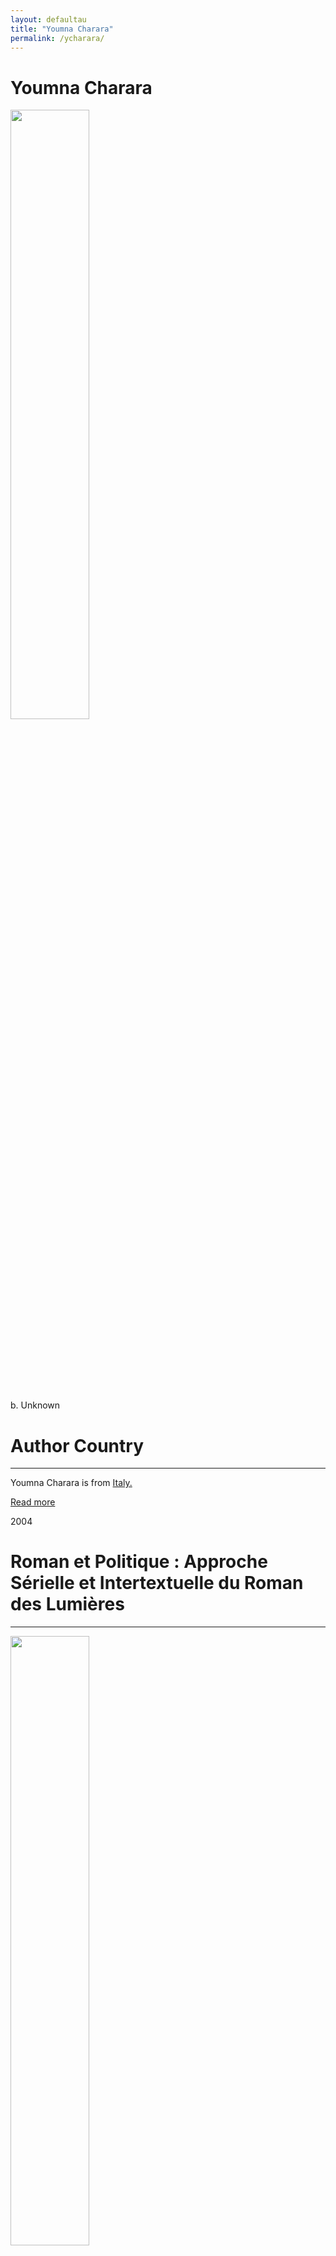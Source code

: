 ```yaml
---
layout: defaultau
title: "Youmna Charara"
permalink: /ycharara/
---
```

<!-- partial:index.partial.html -->
<div class="content">
    <h1>Youmna Charara</h1>
    <div class="quote">
        <div><img src="https://t4.ftcdn.net/jpg/03/40/12/49/360_F_340124934_bz3pQTLrdFpH92ekknuaTHy8JuXgG7fi.jpg" height="50%" width = "50%" class="logo"></div>
    </div>
    <div class="timeline">
        <div style="padding-bottom:100px;"></div>
        <div class="block">
            <div class="date right"><p class="right">b. Unknown</p></div>
            <div class="dot"></div>
            <div class="left first">
            <div class="author_country">
                <h1>Author Country</h1><hr>
        <div class="aclocation">    <p>Youmna Charara is from <a href="{{ site.baseurl }}/20/"> Italy.</a></p></div>
                <div class="acreadmore"><a href="#" target="_blank">Read more</a></div>
            </div>
            </div>
        </div>
        <div class="block">
            <div class="date left"><p class="left">2004</p></div>
            <div class="dot"></div>
            <div class="right hide">
                <h1>Roman et Politique : Approche Sérielle et Intertextuelle du Roman des Lumières</h1><hr>
                <p><img src="https://images-na.ssl-images-amazon.com/images/P/2745310488.01.MZZZZZZZ.jpg" height="50%" width = "50%"></p>
                <p>
                Language: French<br>
                Publisher: L'Harmattan<br>
                Publisher Location: Paris, France<br>
                Genre: NonFiction Book<br>
                Length: 506</p>
            </div>
        </div>
        <div class="block">
            <div class="date right"><p class="right">2005</p></div>
            <div class="dot"></div>
            <div class="left hide">
                <h1>Fictions Coloniales du XVIIIe Siècle: Ziméo</h1><hr>
                <p><img src="https://images-na.ssl-images-amazon.com/images/I/31%2BuAbKEnJL._SY291_BO1,204,203,200_QL40_ML2_.jpg" height="50%" width = "50%"></p>
                <p>
                Language: French<br>
                Publisher: L'Harmattan<br>
                Publisher Location: Paris, France<br>
                Genre: Fiction (Novel)<br>
                Length: 354</p>
            </div>
        </div>
 <div class="block">
            <div class="date left"><p class="left">2009</p></div>
            <div class="dot"></div>
            <div class="right">
                <h1>Oroonoko</h1><hr>
                <p><img src="https://pictures.abebooks.com/isbn/9782081211339-uk.jpg" height="50%" width = "50%"></p>
                <p>
                Co-Authors: Aphra Behn; Guillame Villeneuve<br/>
		    Language: French<br/>
                Publisher: Flammarion Publishing<br/>
                Pub_location: Paris, France<br/>
                Genre: Fiction (Novel)<br/>
                Length: 219 <br/>                   </p>
            </div>
        </div>
       <div class="block">
            <div class="date right"><p class="right">2020</p></div>
            <div class="dot"></div>
            <div class="left">
                <h1>BiblioLycée - Lettres Persanes, Montesquieu</h1><hr>
                <p><img src="https://pictures.abebooks.com/isbn/9782017120995-uk.jpg" height="50%" width = "50%"></p>
                <p>
                Co-Authors: Charles-Louis de Secondat Montesquieu; Laurence Teper<br/>
		    Language: French<br/>
                Publisher: Hachette Education<br/>
                Pub_location: Paris, France<br/>
                Genre: Fiction (Novel)<br/>
                Length: 400<br/>                   </p>
            </div>
  <!-- partial -->
<script src='https://cdnjs.cloudflare.com/ajax/libs/jquery/3.1.1/jquery.min.js'></script><script  src="{{ site.baseurl }}/assets/js/authorscript.js"></script>
